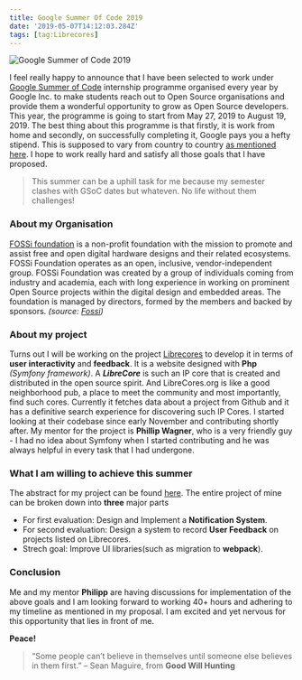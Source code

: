 ```yaml
---
title: Google Summer Of Code 2019
date: '2019-05-07T14:12:03.284Z'
tags: [tag:Librecores]
---
```


![Google Summer of Code 2019](https://lh3.googleusercontent.com/R1HZsq3T69advXLEU240GSLMN_L_78QniEdGvS6ylM0XOYOf0HxsNXd2NH0O-CWOReq1YT4chrCTEtbr5MAbAhmmTabHYruAioXn=w1280)

I feel really happy to announce that I have been selected to work under 
[Google Summer of Code](https://summerofcode.withgoogle.com/) internship programme organised every year by Google Inc. to 
make students reach out to Open Source organisations and provide them a wonderful opportunity to grow as Open Source 
developers. This year, the programme is going to start from May 27, 2019 to August 19, 2019. The best thing about this 
programme is that firstly, it is work from home and secondly, on successfully completing it, Google pays you a hefty stipend.
This is supposed to vary from country to country [as mentioned here](https://developers.google.com/open-source/gsoc/help/student-stipends).
I hope to work really hard and satisfy all those goals that I have proposed.

> This summer can be a uphill task for me because my semester clashes with GSoC dates but whateven. No life without them challenges!

### About my Organisation
[FOSSi foundation](https://fossi-foundation.org/) is a non-profit foundation with the mission to promote and assist free and open digital hardware designs and their related ecosystems. FOSSi Foundation operates as an open, inclusive, vendor-independent group. FOSSi Foundation was created by a group of individuals coming from industry and academia, each with long experience in working on prominent Open Source projects within the digital design and embedded areas. The foundation is managed by directors, formed by the members and backed by sponsors.
*(source: [Fossi](https://fossi-foundation.org/))*

### About my project
Turns out I will be working on the project [Librecores](https://www.librecores.org) to develop it in terms of **user interactivity** and **feedback**. It is a website designed with **Php** *(Symfony framework)*. A ***LibreCore*** is such an IP core that is created and distributed in the open source spirit. And LibreCores.org is like a good neighborhood pub, a place to meet the community and most importantly, find such cores. Currently it fetches data about a project from Github and it has a definitive search experience for discovering such IP Cores.
I started looking at their codebase since early November and contributing shortly after.
My mentor for the project is **Phillip Wagner**, who is a very friendly guy - 
I had no idea about Symfony when I started contributing and he was always helpful in every task that I had undergone.

### What I am willing to achieve this summer
The abstract for my project can be found [here](https://summerofcode.withgoogle.com/organizations/4914571964317696/#5913738987700224).
The entire project of mine can be broken down into **three** major parts
- For first evaluation: Design and Implement a **Notification System**.
- For second evaluation: Design a system to record **User Feedback** on projects listed on Librecores.
- Strech goal: Improve UI libraries(such as migration to **webpack**).

### Conclusion
Me and my mentor **Philipp** are having discussions for implementation of the above goals and I am looking forward to working 40+ hours  and adhering to my timeline as mentioned in my proposal. I am excited and yet nervous for this opportunity that lies in front of me. 

**Peace!**

> “Some people can’t believe in themselves until someone else believes in them first.” – Sean Maguire, from **Good Will Hunting**